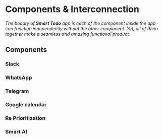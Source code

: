 # Components & Interconnection

*The beauty of **Smart Todo** app is each of the component inside the app can function independently without the other component. Yet, all of them together make a seamless and amazing functional product.*

## Components

### Slack

### WhatsApp

### Telegram

### Google calendar

### Re Prioritization

### Smart AI
